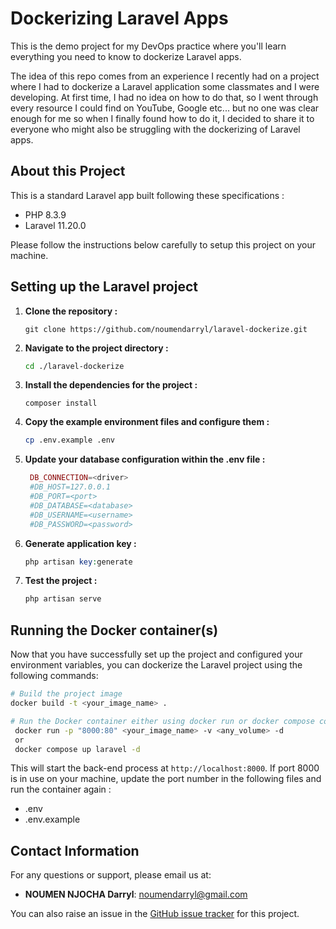 # Dockerizing Laravel Apps

This is the demo project for my DevOps practice where you'll learn everything you need to know to dockerize Laravel apps. 

The idea of this repo comes from an experience I recently had on a project where I had to dockerize a Laravel application some classmates and I were developing. At first time, I had no idea on how to do that, so I went through every resource I could find on YouTube, Google etc... but no one was clear enough for me so when I finally found how to do it, I decided to share it to everyone who might also be struggling with the dockerizing of Laravel apps.

## About this Project 

This is a standard Laravel app built following these specifications : 

- PHP 8.3.9
- Laravel 11.20.0

Please follow the instructions below carefully to setup this project on your machine. 

## Setting up the Laravel project

1. **Clone the repository :**

    ```git
    git clone https://github.com/noumendarryl/laravel-dockerize.git
    ```
    
2. **Navigate to the project directory :**

    ```sh
    cd ./laravel-dockerize
    ```

3. **Install the dependencies for the project :**

    ```composer
    composer install
    ```

4. **Copy the example environment files and configure them :**

    ```sh
    cp .env.example .env
    ```

5. **Update your database configuration within the .env file :**

    ```php
	 DB_CONNECTION=<driver>
	 #DB_HOST=127.0.0.1
	 #DB_PORT=<port>
	 #DB_DATABASE=<database>
	 #DB_USERNAME=<username>
	 #DB_PASSWORD=<password>
    ```

6. **Generate application key :**

    ```php
    php artisan key:generate
    ```
    
7. **Test the project :** 
   
    ```php
    php artisan serve
    ```
    
## Running the Docker container(s)

Now that you have successfully set up the project and configured your environment variables, you can dockerize the Laravel project using the following commands:

```sh
# Build the project image
docker build -t <your_image_name> .

# Run the Docker container either using docker run or docker compose command
 docker run -p "8000:80" <your_image_name> -v <any_volume> -d
 or
 docker compose up laravel -d
```

This will start the back-end process at `http://localhost:8000`. If port 8000 is in use on your machine, update the port number in the following files and run the container again :

- .env
- .env.example

## Contact Information

For any questions or support, please email us at:

- **NOUMEN NJOCHA Darryl**: [noumendarryl@gmail.com](mailto:noumendarryl@gmail.com)

You can also raise an issue in the [GitHub issue tracker](https://github.com/noumendarryl/laravel-dockerize/issues) for this project.
